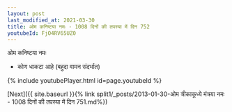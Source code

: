```yaml
---
layout: post
last_modified_at: 2021-03-30
title: ओम कनिष्टया नमः - 1008 दिनों की तपस्या में दिन 752
youtubeId: FjO4RV65UZ0
---
```

 
 
 ओम कनिष्टया नमः  
 
 -  कोण धाकटा आहे (बहुदा वामन संदर्भात) 
 
  
 
  
 
 
 
 
 
 


{% include youtubePlayer.html id=page.youtubeId %}
 
[Next]({{ site.baseurl }}{% link  split1/_posts/2013-01-30-ओम त्रीकाकूध्ये मंत्रया नमः - 1008 दिनों की तपस्या में दिन 751.md%})
 
